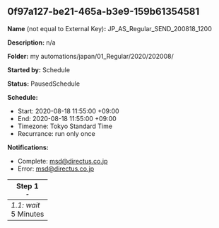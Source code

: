 ## 0f97a127-be21-465a-b3e9-159b61354581

**Name** (not equal to External Key)**:** JP_AS_Regular_SEND_200818_1200

**Description:** n/a

**Folder:** my automations/japan/01_Regular/2020/202008/

**Started by:** Schedule

**Status:** PausedSchedule

**Schedule:**

* Start: 2020-08-18 11:55:00 +09:00
* End: 2020-08-18 11:55:00 +09:00
* Timezone: Tokyo Standard Time
* Recurrance: run only once

**Notifications:**

* Complete: msd@directus.co.jp
* Error: msd@directus.co.jp

| Step 1<br>_<small>-</small>_ |
| --- |
| _1.1: wait_<br>5 Minutes |
